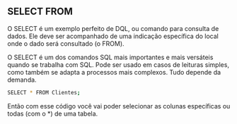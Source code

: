 ## SELECT FROM

O SELECT é um exemplo perfeito de DQL, ou comando para consulta de dados. Ele deve ser acompanhado de uma indicação específica do local onde o dado será consultado (o FROM). 

O SELECT é um dos comandos SQL mais importantes e mais versáteis quando se trabalha com SQL. Pode ser usado em casos de leituras simples, como também se adapta a processos mais complexos. Tudo depende da demanda. 

```bash
SELECT * FROM Clientes;
```

Então com esse código você vai poder selecionar as colunas específicas ou todas (com o *) de uma tabela.